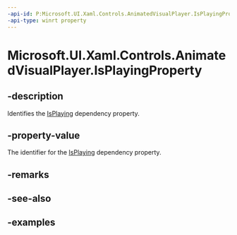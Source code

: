```yaml
---
-api-id: P:Microsoft.UI.Xaml.Controls.AnimatedVisualPlayer.IsPlayingProperty
-api-type: winrt property
---
```


<!-- Property syntax.
public DependencyProperty IsPlayingProperty { get; }
-->

# Microsoft.UI.Xaml.Controls.AnimatedVisualPlayer.IsPlayingProperty

## -description

Identifies the [IsPlaying](animatedvisualplayer_isplaying.md) dependency property.

## -property-value

The identifier for the [IsPlaying](animatedvisualplayer_isplaying.md) dependency property.

## -remarks

## -see-also

## -examples

